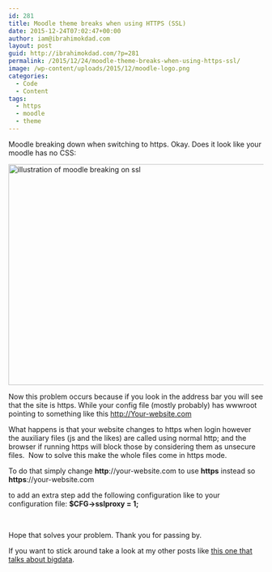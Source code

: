 ```yaml
---
id: 281
title: Moodle theme breaks when using HTTPS (SSL)
date: 2015-12-24T07:02:47+00:00
author: iam@ibrahimokdad.com
layout: post
guid: http://ibrahimokdad.com/?p=281
permalink: /2015/12/24/moodle-theme-breaks-when-using-https-ssl/
image: /wp-content/uploads/2015/12/moodle-logo.png
categories:
  - Code
  - Content
tags:
  - https
  - moodle
  - theme
---
```

Moodle breaking down when switching to https. Okay. Does it look like your moodle has no CSS:

<a href="http://ibrahimokdad.com/wp-content/uploads/2015/12/moodle_ssl.jpg" rel="attachment wp-att-282"><img class="alignnone wp-image-282 size-medium_large" src="http://ibrahimokdad.com/wp-content/uploads/2015/12/moodle_ssl-768x479.jpg" alt="illustration of moodle breaking on ssl" width="700" height="437" srcset="http://ibrahimokdad.site/wp-content/uploads/2015/12/moodle_ssl-768x479.jpg 768w, http://ibrahimokdad.site/wp-content/uploads/2015/12/moodle_ssl-300x187.jpg 300w, http://ibrahimokdad.site/wp-content/uploads/2015/12/moodle_ssl.jpg 850w" sizes="(max-width: 700px) 100vw, 700px" /></a>

Now this problem occurs because if you look in the address bar you will see that the site is https. While your config file (mostly probably) has wwwroot pointing to something like this http://Your-website.com

What happens is that your website changes to https when login however the auxiliary files (js and the likes) are called using normal http; and the browser if running https will block those by considering them as unsecure files.  Now to solve this make the whole files come in https mode.

To do that simply change **http**://your-website.com to use **https** instead so **https**://your-website.com

to add an extra step add the following configuration like to your configuration file: **$CFG->sslproxy = 1;**

&nbsp;

Hope that solves your problem. Thank you for passing by.

If you want to stick around take a look at my other posts like [this one that talks about bigdata](http://ibrahimokdad.com/2015/04/30/bigdata-the-basics/).